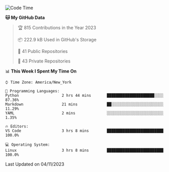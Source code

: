 <!--START_SECTION:waka-->
![Code Time](http://img.shields.io/badge/Code%20Time-228%20hrs%2027%20mins-blue)

**🐱 My GitHub Data** 

> 🏆 815 Contributions in the Year 2023
 > 
> 📦 222.9 kB Used in GitHub's Storage 
 > 
> 📜 41 Public Repositories 
 > 
> 🔑 43 Private Repositories  
 > 
📊 **This Week I Spent My Time On** 

```text
⌚︎ Time Zone: America/New_York

💬 Programming Languages: 
Python                   2 hrs 44 mins       █████████████████████░░░░   87.36% 
Markdown                 21 mins             ██░░░░░░░░░░░░░░░░░░░░░░░   11.29% 
YAML                     2 mins              ░░░░░░░░░░░░░░░░░░░░░░░░░   1.35%

🔥 Editors: 
VS Code                  3 hrs 8 mins        █████████████████████████   100.0%

💻 Operating System: 
Linux                    3 hrs 8 mins        █████████████████████████   100.0%

```


 Last Updated on 04/11/2023
<!--END_SECTION:waka-->